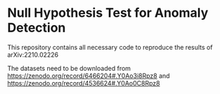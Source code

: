 # Null Hypothesis Test for Anomaly Detection

This repository contains all necessary code to reproduce the results of arXiv:2210.02226

The datasets need to be downloaded from https://zenodo.org/record/6466204#.Y0Ao3i8Rpz8 and https://zenodo.org/record/4536624#.Y0Ao0C8Rpz8
